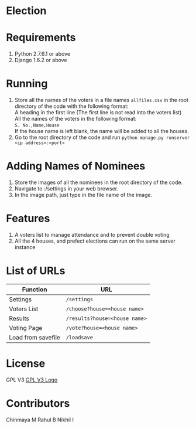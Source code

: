 # Election
# Requirements
1. Python 2.7.6.1 or above
2. Django 1.6.2 or above
  
# Running
1. Store all the names of the voters in a file names `allfiles.csv` in the root directory of the code with the following format:  
A heading in the first line (The first line is not read into the voters list)  
All the names of the voters in the following format:  
`S. No.,Name,House`  
If the house name is left blank, the name will be added to all the houses.  
2. Go to the root directory of the code and run `python manage.py runserver <ip address>:<port>`  

# Adding Names of Nominees  
1. Store the images of all the nominees in the root directory of the code.  
2. Navigate to <ip address>:<port>/settings in your web browser. 
3. In the image path, just type in the file name of the image.  

# Features
1. A voters list to manage attendance and to prevent double voting
2. All  the 4 houses, and prefect elections can run on the same server instance

# List of URLs
Function          | URL
------------------|----------------------------
Settings          |`/settings`
Voters List       |`/choose?house=<house name>`
Results           |`/results?house=<house name>`
Voting Page       |`/vote?house=<house name>`
Load from savefile|`/loadsave`

# License
GPL V3
[GPL V3 Logo](gplv3.png)  

# Contributors  
Chinmaya M
Rahul B
Nikhil I
